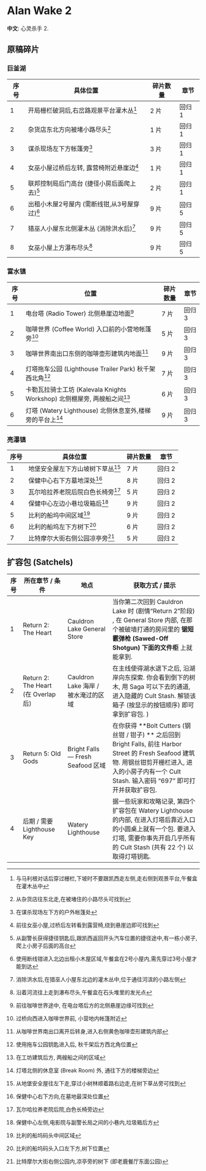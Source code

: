 # Alan Wake 2

**中文**: 心灵杀手 2.

## 原稿碎片

### 巨釜湖

| 序号 | 具体位置                                     | 碎片数量 | 章节   |
|------|----------------------------------------------|----------|--------|
| 1    | 开局栅栏破洞后,右岔路观景平台灌木丛[^1]      | 2 片     | 回归 1 |
| 2    | 杂货店东北方向被堵小路尽头[^2]               | 1 片     | 回归 1 |
| 3    | 谋杀现场左下方帐篷旁[^3]                     | 3 片     | 回归 1 |
| 4    | 女巫小屋过桥后左转, 露营椅附近悬崖边[^4]     | 1 片     | 回归 1 |
| 5    | 联邦控制局后门高台 (捷径小房后面爬上去)[^5]  | 2 片     | 回归 1 |
| 6    | 出租小木屋2号屋内 (需断线钳,从3号屋穿过)[^6] | 9 片     | 回归 5 |
| 7    | 猎巫人小屋东北侧灌木丛 (消除洪水后)[^7]      | 9 片     | 回归 5 |
| 8    | 女巫小屋上方瀑布尽头[^8]                     | 9 片     | 回归 5 |

[^1]: 与马利根对话后穿过栅栏,下坡时不要跟凯西走左侧,走右侧到观景平台,午餐盒在灌木丛中
[^2]: 从杂货店往东北走,在被堵住的小路尽头可找到
[^3]: 在谋杀现场左下方的户外帐篷处
[^4]: 前往女巫小屋,过桥后左转看到露营椅,绕到悬崖边即可找到
[^5]: 从副警长获得捷径钥匙后,跟凯西返回开头汽车位置的捷径途中,有一栋小房子,爬上小房子后面的高台
[^6]: 使用断线钳进入北边出租小木屋区域,午餐盒在2号小屋内,需先穿过3号小屋才能到达
[^7]: 消除洪水后,在猎巫人小屋东北边的灌木丛中,位于通往河滨的小路左侧
[^8]: 沿着河流往上走到瀑布尽头,午餐盒在石头堆里的发光点

### 富水镇

| 序号 | 位置                                                                     | 碎片数量 | 章节   |
|------|--------------------------------------------------------------------------|----------|--------|
| 1    | 电台塔 (Radio Tower) 北侧悬崖边地面[^9]                                  | 7 片     | 回归 3 |
| 2    | 咖啡世界 (Coffee World) 入口前的小营地帐篷旁[^10]                        | 5 片     | 回归 3 |
| 3    | 咖啡世界南出口东侧的咖啡壶形建筑内地面[^11]                              | 9 片     | 回归 3 |
| 4    | 灯塔拖车公园 (Lighthouse Trailer Park) 秋千架西北角[^12]                 | 7 片     | 回归 3 |
| 5    | 卡勒瓦拉骑士工坊 (Kalevala Knights Workshop) 北侧棚屋旁, 两艘船之间[^13] | 6 片     | 回归 3 |
| 6    | 灯塔 (Watery Lighthouse) 北侧休息室外,楼梯旁的平台上[^14]                | 9 片     | 回归 3 |

[^9]: 前往咖啡世界途中, 在电台塔后方的北侧悬崖边缘可找到
[^10]: 过桥向西进入咖啡世界前, 小营地内帐篷附近
[^11]: 从咖啡世界南出口离开后转身,进入右侧黄色咖啡壶形建筑内部
[^12]: 使用拖车公园钥匙进入后, 秋千架后方西北角位置
[^13]: 在工坊建筑后方, 两艘船之间的区域
[^14]: 灯塔北侧的休息室 (Break Room) 外, 通往下方的楼梯旁边

### 亮瀑镇

| 序号 | 具体位置                          | 碎片数量 | 章节   |
|------|-----------------------------------|----------|--------|
| 1    | 地堡安全屋左下方山坡树下草丛[^15] | 7 片     | 回归 2 |
| 2    | 保健中心右下方墓地深处[^16]       | 8 片     | 回归 2 |
| 3    | 瓦尔哈拉养老院后院白色长椅旁[^17] | 5 片     | 回归 2 |
| 4    | 保健中心左边小巷垃圾箱后[^18]     | 9 片     | 回归 2 |
| 5    | 比利的船坞中间区域[^19]           | 9 片     | 回归 2 |
| 6    | 比利的船坞左下方树下[^20]         | 6 片     | 回归 2 |
| 7    | 比特摩尔大街右侧公园凉亭旁[^21]   | 5 片     | 回归 2 |

[^15]: 从地堡安全屋往左下走,穿过小树林顺着路右边走,在树下草丛旁可找到
[^16]: 保健中心右下方向,在墓地最深处位置
[^17]: 瓦尔哈拉养老院后院,白色长椅旁边
[^18]: 保健中心左侧,电影院与副警长局之间的小巷内,垃圾箱后方
[^19]: 比利的船坞码头中间区域
[^20]: 比利的船坞码头入口左下方,树下位置
[^21]: 比特摩尔大街右侧公园内,凉亭旁的树下 (即老鹿餐厅东面公园)

## 扩容包 (Satchels)

| 序号 | 所在章节 / 条件                     | 地点                                | 获取方式 / 提示                                                                                                                                                                                           |
|------|-------------------------------------|-------------------------------------|-----------------------------------------------------------------------------------------------------------------------------------------------------------------------------------------------------------|
| 1    | Return 2: The Heart                 | Cauldron Lake General Store         | 当你第二次回到 Cauldron Lake 时 (剧情“Return 2”阶段) , 在 General Store 内部, 在那个被破墙打通的房间里的 **锯短霰弹枪 (Sawed-Off Shotgun) 下面的文件柜** 上就能拿到.                                      |
| 2    | Return 2: The Heart (在 Overlap 后) | Cauldron Lake 海岸 / 被水淹过的区域 | 在主线使得湖水退下之后, 沿湖岸向东探索. 你会看到倒下的树木, 用 Saga 可以下去的通道, 进入隐藏的 Cult Stash. 解锁该箱子 (按显示的按钮顺序) 即可拿到扩容包.  )                                               |
| 3    | Return 5: Old Gods                  | Bright Falls — Fresh Seafood 区域   | 在你获得 **Bolt Cutters (钢丝钳 / 钳子) ** 之后回到 Bright Falls, 前往 Harbor Street 的 Fresh Seafood 建筑物. 用钢丝钳剪开栅栏进入, 进入的小房子内有一个 Cult Stash. 输入密码 “697” 即可打开并获取扩容包. |
| 4    | 后期 / 需要 Lighthouse Key          | Watery Lighthouse                   | 据一些玩家和攻略记录, 第四个扩容包在 Watery Lighthouse 的内部, 在进入灯塔后靠近入口的小圆桌上就有一个包. 要进入灯塔, 需要你事先开启几乎所有的 Cult Stash (共有 22 个) 以取得灯塔钥匙.                     |
